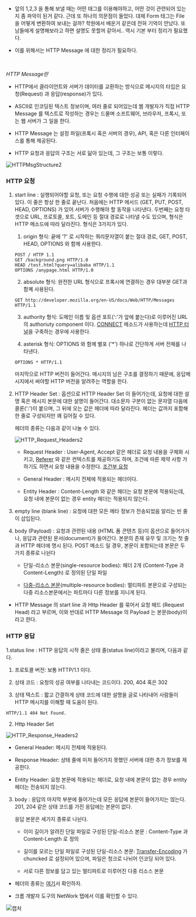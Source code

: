- 앞의 1,2,3 을 통해 보낼 때는 어떤 태그를 이용해야하고, 어떤 것이 관련되어 있는지 좀 파악이 된거 같다. 근데 또 하나의 의문점이 들었다. 대체 Form 태그는 File 을 어떻게 변환하여 보내는 걸까? 학원에서 배운거 같은데 전혀 기억이 안났다. 또 남들에게 설명해보라고 하면 설명도 못할꺼 같아서.. 역시 기본 부터 정리가 필요했다.

- 이를 위해서는 HTTP Message 에 대한 정리가 필요하다.

<br>

_HTTP Message란_

- HTTP에서 클라이언트와 서버가 데이터를 교환하는 방식으로 메시지의 타입은 요청(Request) 과 응답(response)가 있다.

- ASCII로 인코딩된 텍스트 정보이며, 여러 줄로 되어있는데 웹 개발자가 직접 HTTP Message 를 텍스트로 작성하는 경우는 드물며 소프트웨어, 브라우저, 프록시, 또는 웹 서버가 그 일을 한다.

- HTTP Message 는 설정 파일(프록시 혹은 서버의 경우), API, 혹은 다른 인터페이스를 통해 제공된다.

- HTTP 요청과 응답의 구조는 서로 닮아 있는데, 그 구조는 보통 이렇다.

![HTTPMsgStructure2](https://user-images.githubusercontent.com/50399804/118510124-a1457700-b76b-11eb-9780-c4bef832d9e3.png)

### HTTP 요청

1. start line
   : 실행되어야할 요청, 또는 요청 수행에 대한 성공 또는 실패가 기록되어 있다. 이 줄은 항상 한 줄로 끝난다.
   처음에는 HTTP 메서드 (GET, PUT, POST, HEAD, OPTIONS) 가 있어 서버가 수행해야 할 동작을 나타낸다.
   두번째는 요청 타겟으로 URL, 프로토콜, 포트, 도메인 등 절대 경로로 나타낼 수도 있으며, 형식은 HTTP 메소드에 따라 달라진다. 형식은 3가지가 있다.

   1. origin 형식: 끝에 '?' 로 시작하는 쿼리문자열이 붙는 절대 경로, GET, POST, HEAD, OPTIONS 와 함께 사용한다.

   ```
   POST / HTTP 1.1
   GET /background.png HTTP/1.0
   HEAD /test.html?query=alibaba HTTP/1.1
   OPTIONS /anypage.html HTTP/1.0
   ```

   2. absolute 형식: 완전한 URL 형식으로 프록시에 연결하는 경우 대부분 GET과 함꼐 사용된다.

   ```
   GET http://developer.mozilla.org/en-US/docs/Web/HTTP/Messages HTTP/1.1
   ```

   3. authority 형식: 도메인 이름 및 옵션 포트(':'가 앞에 붙는다)로 이루어진 URL의 authoriuty component 이다. [CONNECT](https://developer.mozilla.org/ko/docs/Web/HTTP/Methods/CONNECT) 메소드가 사용하는데 [HTTP 터널](https://en.wikipedia.org/wiki/HTTP_tunnel)을 구축하는 경우에 사용한다.

   4. asterisk 형식: OPTIONS 와 함께 별포 ('\*') 하나로 간단하게 서버 전체를 나타낸다.

   ```
   OPTIONS * HTTP/1.1
   ```

   마지막으로 HTTP 버전이 들어간다. 메시지의 남은 구조를 결정하기 때문에, 응답메시지에서 써야할 HTTP 버전을 알려주는 역할을 한다.

2. HTTP Header Set
   : 옵션으로 HTTP Header Set 이 들어가는데, 요청에 대한 설명 혹은 메시지 본문에 대한 설명이 들어간다. 대소문자 구분이 없는 문자열 다음에 콜론(':')이 붙으며, 그 뒤에 오는 값은
   헤더에 따라 달라진다. 헤더는 값까지 포함해 한 줄로 구성되지만 꽤 길어질 수 있다.

   헤더의 종류는 다음과 같이 나눌 수 있다.

   ![HTTP_Request_Headers2](https://user-images.githubusercontent.com/50399804/118823057-a3d2d880-b8f3-11eb-8db3-b97fce821c19.png)

   - Request Header : User-Agent, Accept 같은 헤더로 요청 내용을 구체화 시키고, [Referer](https://developer.mozilla.org/ko/docs/Web/HTTP/Headers/Referer) 와 같은 컨텍스트를 제공하기도 하며, 조건에 따른 제약 사항 가하기도 하면서 요청 내용을 수정한다. [조건부 요청](https://developer.mozilla.org/ko/docs/Web/HTTP/Conditional_requests)

   - General Header : 메시지 전체에 적용되는 헤더이다.

   - Entity Header : Content-Length 와 같은 헤더는 요청 본문에 적용되는데, 요청 내에 본문이 없는 경우 entity 헤더는 적용되지 않는다.

3. empty line (blank line)
   : 요청에 대한 모든 메타 정보가 전송되었음 알리는 빈 줄이 삽입된다.

4. body (Payload)
   : 요청과 관련된 내용 (HTML 폼 콘텐츠 등)이 옵션으로 들어가거나, 응답과 관련된 문서(document)가 들어간다. 본문의 존재 유무 및 크기는 첫 줄과 HTTP 헤더에 명시 된다.
   POST 메소드 일 경우, 본문이 포함되는데 본문은 두 가지 종류로 나뉜다

   - 단일-리소스 본문(single-resource bodies): 헤더 2개 (Content-Type 과 Content-Length) 로 정의된 단일 파일

   - [다중-리소스 본문](https://developer.mozilla.org/en-US/docs/Web/HTTP/Basics_of_HTTP/MIME_types#multipartform-data)(multiple-resource bodies): 멀티파트 본문으로 구성되는 다중 리소스본문에서는 파트마다 다른 정보를 지니게 된다.

- HTTP Message 의 start line 과 Http Header 를 묶어서 요청 헤드 (Request Head) 라고 부르며, 이와 반대로 HTTP Message 의 Payload 는 본문(body)이라고 한다.

### HTTP 응답

1.status line
: HTTP 응답의 시작 줄은 상태 줄(status line)이라고 불리며, 다음과 같다.

1.  프로토콜 버전: 보통 HTTP/1.1 이다.

2.  상태 코드 : 요청의 성공 여부를 나타내는 코드이다. 200, 404 혹은 302

3.  상태 텍스트 : 짧고 간결하게 상태 코드에 대한 설명을 글로 나타내어 사람들이 HTTP 메시지를 이해할 때 도움이 된다.

```
HTTP/1.1 404 Not Found.
```

2. Http Header Set

![HTTP_Response_Headers2](https://user-images.githubusercontent.com/50399804/118826982-e944d500-b8f6-11eb-8e59-28fb37b9885f.png)

- General Header: 메시지 전체에 적용된다.

- Response Header: 상태 줄에 미처 들어가지 못했던 서버에 대한 추가 정보를 제공한다.

- Entity Header: 요청 본문에 적용되는 헤더로, 요청 내에 본문이 없는 경우 entity 헤더는 전송되지 않는다.

3. body
   : 응답의 마지막 부분에 들어가는데 모든 응답에 본문이 들어가지는 않는다. 201, 204 같은 상태 코드를 가진 응답에는 본문이 없다.

   응답 본문은 세가지 종류로 나뉜다.

   - 이미 길이가 알려진 단일 파일로 구성된 단일-리소스 본문 : Content-Type 과 Content-Length 로 정의

   - 길이를 모르는 단일 파일로 구성된 단일-리소스 본문: [Transfer-Encoding](https://developer.mozilla.org/ko/docs/Web/HTTP/Headers/Transfer-Encoding) 가 chuncked 로 설정되어 있으며, 파일은 청크로 나뉘어 인코딩 되어 있다.

   - 서로 다른 정보를 담고 있는 멀티파트로 이루어진 다중 리소스 본문

- 헤더의 종류는 [여기](https://developer.mozilla.org/ko/docs/Web/HTTP/Headers)서 확인하자.

- 크롬 개발자 도구의 NetWork 탭에서 이를 확인할 수 있다.

![캡처](https://user-images.githubusercontent.com/50399804/118830884-4726ec00-b8fa-11eb-9893-ac000ee93452.JPG)

